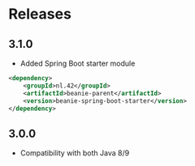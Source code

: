 # Releases

## 3.1.0

- Added Spring Boot starter module

```xml
<dependency>
    <groupId>nl.42</groupId>
    <artifactId>beanie-parent</artifactId>
    <version>beanie-spring-boot-starter</version>
</dependency>
```

## 3.0.0

- Compatibility with both Java 8/9

